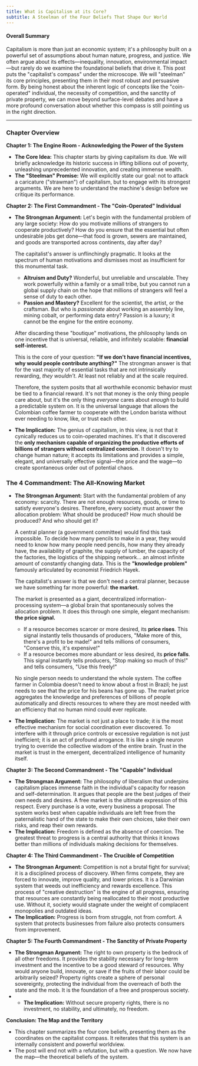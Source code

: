 ```yaml
---
title: What is Capitalism at its Core?
subtitle: A Steelman of the Four Beliefs That Shape Our World
---
```


<!-- At its core, capitalism is a system built on four fundamental beliefs.. -->

<!-- i guess we are really talking about modern capitalism seen in most western countries. which is some version of neo-liberalism!

tho. It's important to note that no country is a pure neoliberal state. They are all mixed economies. Even the United States has massive government programs like Social Security, Medicare, and enormous state subsidies.
 -->

#### **Overall Summary**

Capitalism is more than just an economic system; it's a philosophy built on a powerful set of assumptions about human nature, progress, and justice. We often argue about its effects—inequality, innovation, environmental impact—but rarely do we examine the foundational beliefs that drive it. This post puts the "capitalist's compass" under the microscope. We will "steelman" its core principles, presenting them in their most robust and persuasive form. By being honest about the inherent logic of concepts like the "coin-operated" individual, the necessity of competition, and the sanctity of private property, we can move beyond surface-level debates and have a more profound conversation about whether this compass is still pointing us in the right direction.

---

### **Chapter Overview**

**Chapter 1: The Engine Room - Acknowledging the Power of the System**

*   **The Core Idea:** This chapter starts by giving capitalism its due. We will briefly acknowledge its historic success in lifting billions out of poverty, unleashing unprecedented innovation, and creating immense wealth.
*   **The "Steelman" Promise:** We will explicitly state our goal: not to attack a caricature ("strawman") of capitalism, but to engage with its strongest arguments. We are here to understand the machine's design before we critique its performance.

**Chapter 2: The First Commandment - The "Coin-Operated" Individual**

*   **The Strongman Argument:** Let's begin with the fundamental problem of any large society: How do you motivate millions of strangers to cooperate productively? How do you ensure that the essential but often undesirable jobs get done—that food is grown, sewers are maintained, and goods are transported across continents, day after day?

    The capitalist's answer is unflinchingly pragmatic. It looks at the spectrum of human motivations and dismisses most as insufficient for this monumental task.
    *   **Altruism and Duty?** Wonderful, but unreliable and unscalable. They work powerfully within a family or a small tribe, but you cannot run a global supply chain on the hope that millions of strangers will feel a sense of duty to each other.
    *   **Passion and Mastery?** Excellent for the scientist, the artist, or the craftsman. But who is *passionate* about working an assembly line, mining cobalt, or performing data entry? Passion is a luxury; it cannot be the engine for the entire economy.

    After discarding these "boutique" motivations, the philosophy lands on one incentive that is universal, reliable, and infinitely scalable: **financial self-interest.**

    This is the core of your question: **"If we don't have financial incentives, why would people contribute anything?"** The strongman answer is that for the vast majority of essential tasks that are not intrinsically rewarding, *they wouldn't*. At least not reliably and at the scale required.

    Therefore, the system posits that all worthwhile economic behavior must be tied to a financial reward. It's not that money is the only thing people care about, but it's the only thing *everyone* cares about *enough* to build a predictable system on. It is the universal language that allows the Colombian coffee farmer to cooperate with the London barista without ever needing to know, like, or trust each other.

*   **The Implication:** The genius of capitalism, in this view, is not that it cynically reduces us to coin-operated machines. It's that it discovered the **only mechanism capable of organizing the productive efforts of billions of strangers without centralized coercion.** It doesn't try to change human nature; it accepts its limitations and provides a simple, elegant, and universally effective signal—the price and the wage—to create spontaneous order out of potential chaos.

### **The 4 Commandment: The All-Knowing Market**

*   **The Strongman Argument:** Start with the fundamental problem of any economy: scarcity. There are not enough resources, goods, or time to satisfy everyone's desires. Therefore, every society must answer the allocation problem: What should be produced? How much should be produced? And who should get it?

    A central planner (a government committee) would find this task impossible. To decide how many pencils to make in a year, they would need to know how many people need pencils, how many they already have, the availability of graphite, the supply of lumber, the capacity of the factories, the logistics of the shipping network... an almost infinite amount of constantly changing data. This is the **"knowledge problem"** famously articulated by economist Friedrich Hayek.

    <!-- 
    not impossible, just difficult, computationally complex, requiring precice info. in theory, a central planner can solve this, given accurate info! 
    -->

    The capitalist's answer is that we don't need a central planner, because we have something far more powerful: **the market.**

    The market is presented as a giant, decentralized information-processing system—a global brain that spontaneously solves the allocation problem. It does this through one simple, elegant mechanism: **the price signal.**
    *   If a resource becomes scarcer or more desired, its **price rises**. This signal instantly tells thousands of producers, "Make more of this, there's a profit to be made!" and tells millions of consumers, "Conserve this, it's expensive!"
    *   If a resource becomes more abundant or less desired, its **price falls**. This signal instantly tells producers, "Stop making so much of this!" and tells consumers, "Use this freely!"

    No single person needs to understand the whole system. The coffee farmer in Colombia doesn't need to know about a frost in Brazil; he just needs to see that the price for his beans has gone up. The market price aggregates the knowledge and preferences of billions of people automatically and directs resources to where they are most needed with an efficiency that no human mind could ever replicate.

*   **The Implication:** The market is not just a place to trade; it is the most effective mechanism for social coordination ever discovered. To interfere with it through price controls or excessive regulation is not just inefficient; it is an act of profound arrogance. It is like a single neuron trying to override the collective wisdom of the entire brain. Trust in the market is trust in the emergent, decentralized intelligence of humanity itself.

<!-- 
could mention the efficient market hypothesis?!
 -->

**Chapter 3: The Second Commandment - The "Capable" Individual**

*   **The Strongman Argument:** The philosophy of liberalism that underpins capitalism places immense faith in the individual's capacity for reason and self-determination. It argues that people are the best judges of their own needs and desires. A free market is the ultimate expression of this respect. Every purchase is a vote, every business a proposal. The system works best when capable individuals are left free from the paternalistic hand of the state to make their own choices, take their own risks, and reap their own rewards.
*   **The Implication:** Freedom is defined as the absence of coercion. The greatest threat to progress is a central authority that thinks it knows better than millions of individuals making decisions for themselves.

**Chapter 4: The Third Commandment - The Crucible of Competition**

*   **The Strongman Argument:** Competition is not a brutal fight for survival; it is a disciplined process of discovery. When firms compete, they are forced to innovate, improve quality, and lower prices. It is a Darwinian system that weeds out inefficiency and rewards excellence. This process of "creative destruction" is the engine of all progress, ensuring that resources are constantly being reallocated to their most productive use. Without it, society would stagnate under the weight of complacent monopolies and outdated ideas.
*   **The Implication:** Progress is born from struggle, not from comfort. A system that protects businesses from failure also protects consumers from improvement.

**Chapter 5: The Fourth Commandment - The Sanctity of Private Property**

*   **The Strongman Argument:** The right to own property is the bedrock of all other freedoms. It provides the stability necessary for long-term investment and the incentive to be a good steward of resources. Why would anyone build, innovate, or save if the fruits of their labor could be arbitrarily seized? Property rights create a sphere of personal sovereignty, protecting the individual from the overreach of both the state and the mob. It is the foundation of a free and prosperous society.
*   - **The Implication:** Without secure property rights, there is no investment, no stability, and ultimately, no freedom.

**Conclusion: The Map and the Territory**

*   This chapter summarizes the four core beliefs, presenting them as the coordinates on the capitalist compass. It reiterates that this system is an internally consistent and powerful worldview.
*   The post will end not with a refutation, but with a question. We now have the map—the theoretical beliefs of the system.